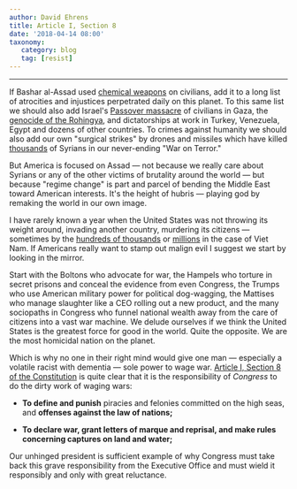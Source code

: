 ```yaml
---
author: David Ehrens
title: Article I, Section 8
date: '2018-04-14 08:00'
taxonomy:
   category: blog
   tag: [resist]
---
```

---
If Bashar al-Assad used [chemical weapons](https://theintercept.com/2018/04/14/donald-trump-ordered-syria-strike-based-on-a-secret-legal-justification-even-congress-cant-see/) on civilians, add it to a long list of atrocities and injustices perpetrated daily on this planet. To this same list we should also add Israel's [Passover massacre](https://www.tikkun.org/nextgen/israeli-army-slaughters-nonviolent-protesters-on-eve-of-passover) of civilians in Gaza, the [genocide of the Rohingya](https://www.cbsnews.com/news/report-blames-myanmar-for-rohingya-genocide/), and dictatorships at work in Turkey, Venezuela, Egypt and dozens of other countries. To crimes against humanity we should also add our own "surgical strikes" by drones and missiles which have killed [thousands](https://www.nytimes.com/interactive/2017/05/25/world/middleeast/airstrikes-iraq-syria-civilian-casualties.html) of Syrians in our never-ending "War on Terror."

But America is focused on Assad — not because we really care about Syrians or any of the other victims of brutality around the world — but because "regime change" is part and parcel of bending the Middle East toward American interests. It's the height of hubris — playing god by remaking the world in our own image.

I have rarely known a year when the United States was not throwing its weight around, invading another country, murdering its citizens — sometimes by the [hundreds of thousands](https://en.wikipedia.org/wiki/Lancet_surveys_of_Iraq_War_casualties) or [millions](https://www.britannica.com/event/Vietnam-War) in the case of Viet Nam. If Americans really want to stamp out malign evil I suggest we start by looking in the mirror.

Start with the Boltons who advocate for war, the Hampels who torture in secret prisons and conceal the evidence from even Congress, the Trumps who use American military power for political dog-wagging, the Mattises who manage slaughter like a CEO rolling out a new product, and the many sociopaths in Congress who funnel national wealth away from the care of citizens into a vast war machine. We delude ourselves if we think the United States is the greatest force for good in the world. Quite the opposite. We are the most homicidal nation on the planet.

Which is why no one in their right mind would give one man — especially a volatile racist with dementia — sole power to wage war. [Article I, Section 8 of the Constitution](https://www.law.cornell.edu/constitution/articlei#section8) is quite clear that it is the responsibility of *Congress* to do the dirty work of waging wars:

-   **To define and punish** piracies and felonies committed on the high seas, and **offenses against the law of nations;**

-   **To declare war, grant letters of marque and reprisal, and make rules concerning captures on land and water;**

Our unhinged president is sufficient example of why Congress must take back this grave responsibility from the Executive Office and must wield it responsibly and only with great reluctance.
